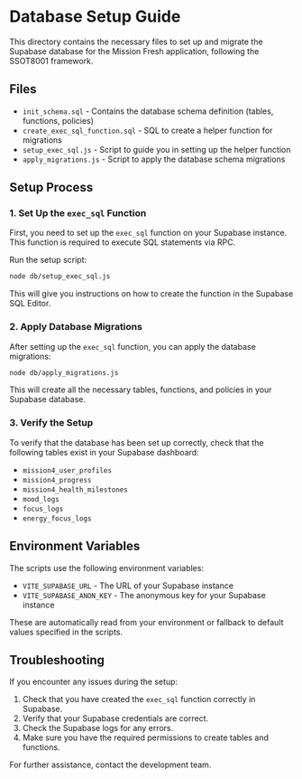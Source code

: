 # Database Setup Guide

This directory contains the necessary files to set up and migrate the Supabase database for the Mission Fresh application, following the SSOT8001 framework.

## Files

- `init_schema.sql` - Contains the database schema definition (tables, functions, policies)
- `create_exec_sql_function.sql` - SQL to create a helper function for migrations
- `setup_exec_sql.js` - Script to guide you in setting up the helper function
- `apply_migrations.js` - Script to apply the database schema migrations

## Setup Process

### 1. Set Up the `exec_sql` Function

First, you need to set up the `exec_sql` function on your Supabase instance. This function is required to execute SQL statements via RPC.

Run the setup script:

```sh
node db/setup_exec_sql.js
```

This will give you instructions on how to create the function in the Supabase SQL Editor.

### 2. Apply Database Migrations

After setting up the `exec_sql` function, you can apply the database migrations:

```sh
node db/apply_migrations.js
```

This will create all the necessary tables, functions, and policies in your Supabase database.

### 3. Verify the Setup

To verify that the database has been set up correctly, check that the following tables exist in your Supabase dashboard:

- `mission4_user_profiles`
- `mission4_progress`
- `mission4_health_milestones`
- `mood_logs`
- `focus_logs`
- `energy_focus_logs`

## Environment Variables

The scripts use the following environment variables:

- `VITE_SUPABASE_URL` - The URL of your Supabase instance
- `VITE_SUPABASE_ANON_KEY` - The anonymous key for your Supabase instance

These are automatically read from your environment or fallback to default values specified in the scripts.

## Troubleshooting

If you encounter any issues during the setup:

1. Check that you have created the `exec_sql` function correctly in Supabase.
2. Verify that your Supabase credentials are correct.
3. Check the Supabase logs for any errors.
4. Make sure you have the required permissions to create tables and functions.

For further assistance, contact the development team. 